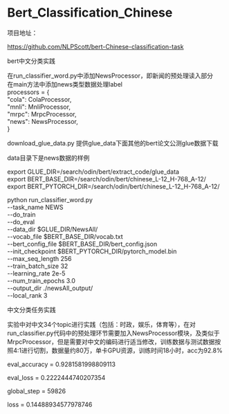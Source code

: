 # Bert_Classification_Chinese

项目地址：

https://github.com/NLPScott/bert-Chinese-classification-task

bert中文分类实践

在run_classifier_word.py中添加NewsProcessor，即新闻的预处理读入部分 \
在main方法中添加news类型数据处理label \
 processors = { \
        "cola": ColaProcessor,\
        "mnli": MnliProcessor,\
        "mrpc": MrpcProcessor,\
        "news": NewsProcessor,\
    }
    
download_glue_data.py 提供glue_data下面其他的bert论文公测glue数据下载

data目录下是news数据的样例

export GLUE_DIR=/search/odin/bert/extract_code/glue_data \
export BERT_BASE_DIR=/search/odin/bert/chinese_L-12_H-768_A-12/ \
export BERT_PYTORCH_DIR=/search/odin/bert/chinese_L-12_H-768_A-12/

python run_classifier_word.py \
  --task_name NEWS \
  --do_train \
  --do_eval \
  --data_dir $GLUE_DIR/NewsAll/ \
  --vocab_file $BERT_BASE_DIR/vocab.txt \
  --bert_config_file $BERT_BASE_DIR/bert_config.json \
  --init_checkpoint $BERT_PYTORCH_DIR/pytorch_model.bin \
  --max_seq_length 256 \
  --train_batch_size 32 \
  --learning_rate 2e-5 \
  --num_train_epochs 3.0 \
  --output_dir ./newsAll_output/ \
  --local_rank 3
  
  中文分类任务实践

实验中对中文34个topic进行实践（包括：时政，娱乐，体育等），在对run_classifier.py代码中的预处理环节需要加入NewsProcessor模块，及类似于MrpcProcessor，但是需要对中文的编码进行适当修改，训练数据与测试数据按照4:1进行切割，数据量约80万，单卡GPU资源，训练时间18小时，acc为92.8%

eval_accuracy = 0.9281581998809113

eval_loss = 0.2222444740207354

global_step = 59826

loss = 0.14488934577978746
